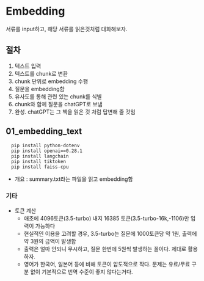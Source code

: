# Embedding

서류를 input하고, 해당 서류를 읽은것처럼 대화해보자.

## 절차

1. 텍스트 입력
2. 텍스트를 chunk로 변환
3. chunk 단위로 embedding 수행
4. 질문을 embedding함
5. 유사도를 통해 관련 있는 chunk를 식별
6. chunk와 함께 질문을 chatGPT로 보냄
7. 완성. chatGPT는 그 책을 읽은 것 처럼 답변해 줄 것임

## 01_embedding_text

``` pip
  pip install python-dotenv 
  pip install openai==0.28.1
  pip install langchain
  pip install tiktoken  
  pip install faiss-cpu
```

- 개요 : summary.txt라는 파일을 읽고 embedding함

### 기타

- 토큰 계산
  - 애초에 4096토큰(3.5-turbo) 내지 16385 토큰(3.5-turbo-16k,-1106)만 입력이 가능하다
  - 현실적인 이용을 고려할 경우, 3.5-turbo는 질문에 1000토큰당 약 1원, 출력에 약 3원의 금액이 발생함
  - 출력은 얼마 안되니 무시하고, 질문 한번에 5원씩 발생하는 꼴이다. 제대로 활용하자.
  - 영어가 한국어, 일본어 등에 비해 토큰이 압도적으로 작다. 문제는 유료/무료 구분 없이 기본적으로 번역 수준이 좋지 않다는거다.
